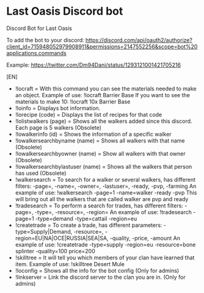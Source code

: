 # Last Oasis Discord bot

Discord Bot for Last Oasis

To add the bot to your discord: https://discord.com/api/oauth2/authorize?client_id=715948052979908911&permissions=2147552256&scope=bot%20applications.commands

Example: https://twitter.com/Dm94Dani/status/1293121001421705216

[EN]

- !locraft = With this command you can see the materials needed to make an object.
  Example of use: !locraft Barrier Base
  If you want to see the materials to make 10: !locraft 10x Barrier Base
- !loinfo = Displays bot information.
- !lorecipe (code) = Displays the list of recipes for that code
- !lolistwalkers (page) = Shows all the walkers added since this discord. Each page is 5 walkers (Obsolete)
- !lowalkerinfo (id) = Shows the information of a specific walker
- !lowalkersearchbyname (name) = Shows all walkers with that name (Obsolete)
- !lowalkersearchbyowner (name) = Show all walkers with that owner (Obsolete)
- !lowalkersearchbylastuser (name) = Shows all the walkers that person has used (Obsolete)
- !walkersearch = To search for a walker or several walkers, has different filters: -page=, -name=, -owner=, -lastuser=, -ready, -pvp, -farming
  An example of use: !walkersearch -page=1 -name=walker -ready -pvp
  This will bring out all the walkers that are called walker are pvp and ready
- !tradesearch = To perform a search for trades, has different filters: -page=, -type=, -resource=, -region=
  An example of use: !tradesearch -page=1 -type=demand -type=cattail -region=eu
- !createtrade = To create a trade, has different parameters: -type=Supply|Demand, -resource=, -region=EU|NA|OCE|RUSSIA|SEA|SA, -quality, -price, -amount
  An example of use: !createtrade -type=supply -region=eu -resource=bone splinter -quality=100 price=200
- !skilltree = It will tell you which members of your clan have learned that item.
  Example of use: !skilltree Desert Mule
- !loconfig = Shows all the info for the bot config (Only for admins)
- !linkserver = Link the discord server to the clan you are in. (Only for admins)
